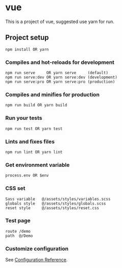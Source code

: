 # vue
This is a project of vue, suggested use yarn for run.

## Project setup
```
npm install OR yarn
```

### Compiles and hot-reloads for development
```
npm run serve     OR yarn serve     (default)
npm run serve:dev OR yarn serve:dev (development)
npm run serve:pro OR yarn serve:pro (production)
```

### Compiles and minifies for production
```
npm run build OR yarn build
```

### Run your tests
```
npm run test OR yarn test
```

### Lints and fixes files
```
npm run lint OR yarn lint
```

### Get environment variable
```
process.env OR $env
```

### CSS set
```
Sass variable   @/assets/styles/variables.scss
globals style   @/assets/styles/globals.scss
reset style     @/assets/styles/reset.css
```

### Test page
```
route /demo
path  @/Demo
```

### Customize configuration
See [Configuration Reference](https://cli.vuejs.org/config/).
